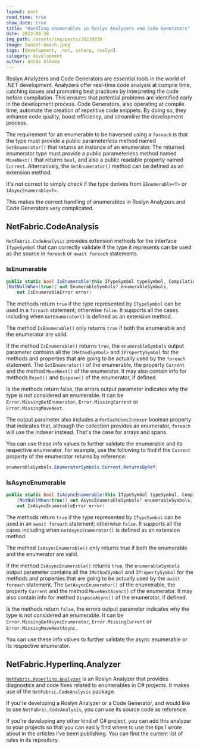 ```yaml
---
layout: post
read_time: true
show_date: true
title: "Handling enumerables in Roslyn Analyzers and Code Generators"
date: 2023-08-30
img_path: /assets/img/posts/20230830
image: Sunset-beach.jpeg
tags: [development, .net, csharp, roslyn]
category: development
author: Antão Almada
---
```


Roslyn Analyzers and Code Generators are essential tools in the world of .NET development. Analyzers offer real-time code analysis at compile time, catching issues and promoting best practices by interpreting the code before compilation. This ensures that potential problems are identified early in the development process. Code Generators, also operating at compile time, automate the creation of repetitive code snippets. By doing so, they enhance code quality, boost efficiency, and streamline the development process.

The requirement for an enumerable to be traversed using a `foreach` is that the type must provide a public parameterless method named `GetEnumerator()` that returns an instance of an enumerator. The returned enumerator type must provide a public parameterless method named `MoveNext()` that returns `bool`, and also a public readable property named `Current`. Alternatively, the `GetEnumerator()` method can be defined as an extension method.

It's not correct to simply check if the type derives from `IEnumerable<T>` or `IAsyncEnumerable<T>`.

This makes the correct handling of enumerables in Roslyn Analyzers and Code Generators very complicated.

## NetFabric.CodeAnalysis

`NetFabric.CodeAnalysis` provides extension methods for the interface `ITypeSymbol` that can correctly validate if the type it represents can be used as the source in `foreach` or `await foreach` statements.

### IsEnumerable

```csharp
public static bool IsEnumerable(this ITypeSymbol typeSymbol, Compilation compilation,
[NotNullWhen(true)] out EnumerableSymbols? enumerableSymbols,
    out IsEnumerableError error)
```

The methods return `true` if the type represented by `ITypeSymbol` can be used in a `foreach` statement; otherwise `false`. It supports all the cases including when `GetEnumerator()` is defined as an extension method.

The method `IsEnumerable()` only returns `true` if both the enumerable and the enumerator are valid.

If the method `IsEnumerable()` returns `true`, the `enumerableSymbols` output parameter contains all the `IMethodSymbol>` and `IPropertySymbol` for the methods and properties that are going to be actually used by the `foreach` statement. The `GetEnumerator()` of the enumerable, the property `Current` and the method `MoveNext()` of the enumerator. It may also contain info for methods `Reset()` and `Dispose()` of the enumerator, if defined.

Is the methods return false, the errors output parameter indicates why the type is not considered an enumerable. It can be `Error.MissingGetEnumerator`, `Error.MissingCurrent` or `Error.MissingMoveNext`.

The output parameter also includes a `ForEachUsesIndexer` boolean property that indicates that, although the collection provides an enumerator, `foreach` will use the indexer instead. That's the case for arrays and spans.

You can use these info values to further validate the enumerable and its respective enumerator. For example, use the following to find if the `Current` property of the enumerator returns by reference:

```csharp
enumerableSymbols.EnumeratorSymbols.Current.ReturnsByRef;
```

### IsAsyncEnumerable

```csharp
public static bool IsAsyncEnumerable(this ITypeSymbol typeSymbol, Compilation compilation,
    [NotNullWhen(true)] out AsyncEnumerableSymbols? enumerableSymbols,
    out IsAsyncEnumerableError error)
```

The methods return `true` if the type represented by `ITypeSymbol` can be used in an `await foreach` statement; otherwise `false`. It supports all the cases including when `GetAsyncEnumerator()` is defined as an extension method.

The method `IsAsyncEnumerable()` only returns true if both the enumerable and the enumerator are valid.

If the method `IsAsyncEnumerable()` returns `true`, the `enumerableSymbols` output parameter contains all the `IMethodSymbol` and `IPropertySymbol` for the methods and properties that are going to be actually used by the `await foreach` statement. The `GetAsyncEnumerator()` of the enumerable, the property `Current` and the method `MoveNextAsync()` of the enumerator. It may also contain info for method `DisposeAsync()` of the enumerator, if defined.

Is the methods return `false`, the errors output parameter indicates why the type is not considered an enumerable. It can be `Error.MissingGetAsyncEnumerator`, `Error.MissingCurrent` or `Error.MissingMoveNextAsync`.

You can use these info values to further validate the async enumerable or its respective enumerator.

## NetFabric.Hyperlinq.Analyzer

[`NetFabric.Hyperlinq.Analyzer`](https://github.com/NetFabric/NetFabric.Hyperlinq.Analyzer) is an Roslyn Analyzer that provides diagnostics and code fixes related to enumerables in C# projects. It makes use of the `NetFabric.CodeAnalysis` package.

If you're developing a Roslyn Analyzer or a Code Generator, and would like to use `NetFabric.CodeAnalysis`, you can use its source code as reference.

If you're developing any other kind of C# project, you can add this analyzer to your projects so that you can easily find where to use the tips I wrote about in the articles I've been publishing. You can find the current list of rules in its repository.
